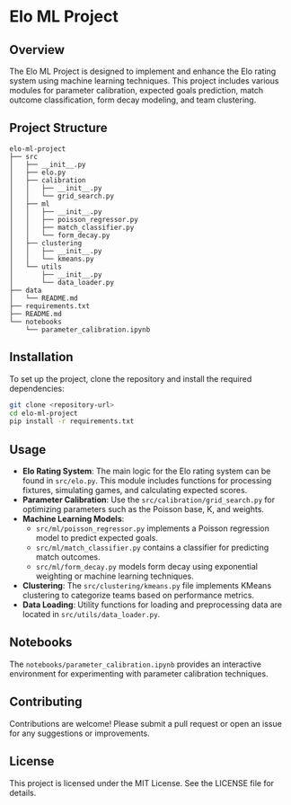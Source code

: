 # Elo ML Project

## Overview
The Elo ML Project is designed to implement and enhance the Elo rating system using machine learning techniques. This project includes various modules for parameter calibration, expected goals prediction, match outcome classification, form decay modeling, and team clustering.

## Project Structure
```
elo-ml-project
├── src
│   ├── __init__.py
│   ├── elo.py
│   ├── calibration
│   │   ├── __init__.py
│   │   └── grid_search.py
│   ├── ml
│   │   ├── __init__.py
│   │   ├── poisson_regressor.py
│   │   ├── match_classifier.py
│   │   └── form_decay.py
│   ├── clustering
│   │   ├── __init__.py
│   │   └── kmeans.py
│   └── utils
│       ├── __init__.py
│       └── data_loader.py
├── data
│   └── README.md
├── requirements.txt
├── README.md
└── notebooks
    └── parameter_calibration.ipynb
```

## Installation
To set up the project, clone the repository and install the required dependencies:

```bash
git clone <repository-url>
cd elo-ml-project
pip install -r requirements.txt
```

## Usage
- **Elo Rating System**: The main logic for the Elo rating system can be found in `src/elo.py`. This module includes functions for processing fixtures, simulating games, and calculating expected scores.
- **Parameter Calibration**: Use the `src/calibration/grid_search.py` for optimizing parameters such as the Poisson base, K, and weights.
- **Machine Learning Models**: 
  - `src/ml/poisson_regressor.py` implements a Poisson regression model to predict expected goals.
  - `src/ml/match_classifier.py` contains a classifier for predicting match outcomes.
  - `src/ml/form_decay.py` models form decay using exponential weighting or machine learning techniques.
- **Clustering**: The `src/clustering/kmeans.py` file implements KMeans clustering to categorize teams based on performance metrics.
- **Data Loading**: Utility functions for loading and preprocessing data are located in `src/utils/data_loader.py`.

## Notebooks
The `notebooks/parameter_calibration.ipynb` provides an interactive environment for experimenting with parameter calibration techniques.

## Contributing
Contributions are welcome! Please submit a pull request or open an issue for any suggestions or improvements.

## License
This project is licensed under the MIT License. See the LICENSE file for details.